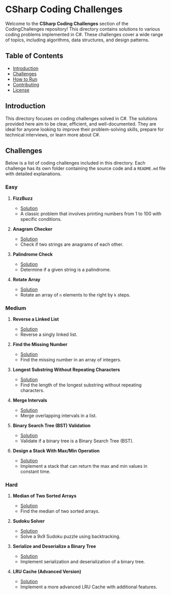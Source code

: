 # CSharp Coding Challenges

Welcome to the **CSharp Coding Challenges** section of the CodingChallenges repository! This directory contains solutions to various coding problems implemented in C#. These challenges cover a wide range of topics, including algorithms, data structures, and design patterns.

## Table of Contents

- [Introduction](#introduction)
- [Challenges](#challenges)
- [How to Run](#how-to-run)
- [Contributing](#contributing)
- [License](#license)

## Introduction

This directory focuses on coding challenges solved in C#. The solutions provided here aim to be clear, efficient, and well-documented. They are ideal for anyone looking to improve their problem-solving skills, prepare for technical interviews, or learn more about C#.

## Challenges

Below is a list of coding challenges included in this directory. Each challenge has its own folder containing the source code and a `README.md` file with detailed explanations.

### Easy

1. **FizzBuzz**
   - [Solution](FizzBuzz/)
   - A classic problem that involves printing numbers from 1 to 100 with specific conditions.

2. **Anagram Checker**
   - [Solution](AnagramChecker/)
   - Check if two strings are anagrams of each other.

3. **Palindrome Check**
   - [Solution](PalindromeCheck/)
   - Determine if a given string is a palindrome.

4. **Rotate Array**
   - [Solution](RotateArray/)
   - Rotate an array of `n` elements to the right by `k` steps.

### Medium

1. **Reverse a Linked List**
   - [Solution](ReverseLinkedList/)
   - Reverse a singly linked list.

2. **Find the Missing Number**
   - [Solution](FindMissingNumber/)
   - Find the missing number in an array of integers.

3. **Longest Substring Without Repeating Characters**
   - [Solution](LongestSubstringWithoutRepeating/)
   - Find the length of the longest substring without repeating characters.

4. **Merge Intervals**
   - [Solution](MergeIntervals/)
   - Merge overlapping intervals in a list.

5. **Binary Search Tree (BST) Validation**
   - [Solution](BSTValidation/)
   - Validate if a binary tree is a Binary Search Tree (BST).

6. **Design a Stack With Max/Min Operation**
   - [Solution](MaxMinStack/)
   - Implement a stack that can return the max and min values in constant time.

### Hard

1. **Median of Two Sorted Arrays**
   - [Solution](MedianOfTwoSortedArrays/)
   - Find the median of two sorted arrays.

2. **Sudoku Solver**
   - [Solution](SudokuSolver/)
   - Solve a 9x9 Sudoku puzzle using backtracking.

3. **Serialize and Deserialize a Binary Tree**
   - [Solution](SerializeDeserializeBinaryTree/)
   - Implement serialization and deserialization of a binary tree.

4. **LRU Cache (Advanced Version)**
   - [Solution](LRUCacheAdvanced/)
   - Implement a more advanced LRU Cache with additional features.

